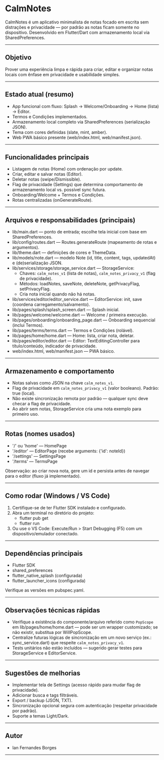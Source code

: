 # CalmNotes

CalmNotes é um aplicativo minimalista de notas focado em escrita sem distrações e privacidade — por padrão as notas ficam somente no dispositivo. Desenvolvido em Flutter/Dart com armazenamento local via SharedPreferences.

---

## Objetivo
Prover uma experiência limpa e rápida para criar, editar e organizar notas locais com ênfase em privacidade e usabilidade simples.

---

## Estado atual (resumo)
- App funcional com fluxo: Splash → Welcome/Onboarding → Home (lista) → Editor.
- Termos e Condições implementados.
- Armazenamento local completo via SharedPreferences (serialização JSON).
- Tema com cores definidas (slate, mint, amber).
- Web PWA básico presente (web/index.html, web/manifest.json).

---

## Funcionalidades principais
- Listagem de notas (Home) com ordenação por update.
- Criar, editar e salvar notas (Editor).
- Deletar notas (swipe/Dismissible).
- Flag de privacidade (Settings) que determina comportamento de armazenamento local vs. possível sync futura.
- Onboarding/Welcome + Termos e Condições.
- Rotas centralizadas (onGenerateRoute).

---

## Arquivos e responsabilidades (principais)
- lib/main.dart — ponto de entrada; escolhe tela inicial com base em SharedPreferences.
- lib/config/routes.dart — Routes.generateRoute (mapeamento de rotas e argumentos).
- lib/theme.dart — definições de cores e ThemeData.
- lib/models/note.dart — modelo Note (id, title, content, tags, updatedAt) e (de)serialização JSON.
- lib/services/storage/storage_service.dart — StorageService:
  - Chaves: `calm_notes_v1` (lista de notas), `calm_notes_privacy_v1` (flag de privacidade).
  - Métodos: loadNotes, saveNote, deleteNote, getPrivacyFlag, setPrivacyFlag.
  - Cria nota inicial quando não há notas.
- lib/services/editor/editor_service.dart — EditorService: init, save (coordena carregamento/salvamento).
- lib/pages/splash/splash_screen.dart — Splash inicial.
- lib/pages/welcome/welcome.dart — Welcome / primeira execução.
- lib/pages/onboarding/onboarding_page.dart — Onboarding sequencial (inclui Termos).
- lib/pages/terms/terms.dart — Termos e Condições (rolável).
- lib/pages/home/home.dart — Home: lista, criar nota, deletar.
- lib/pages/editor/editor.dart — Editor: TextEditingController para título/conteúdo, indicador de privacidade.
- web/index.html, web/manifest.json — PWA básico.

---

## Armazenamento e comportamento
- Notas salvas como JSON na chave `calm_notes_v1`.
- Flag de privacidade em `calm_notes_privacy_v1` (valor booleano). Padrão: true (local).
- Não existe sincronização remota por padrão — qualquer sync deve checar a flag de privacidade.
- Ao abrir sem notas, StorageService cria uma nota exemplo para primeiro uso.

---

## Rotas (nomes usados)
- '/' ou 'home' — HomePage
- '/editor' — EditorPage (recebe arguments: {'id': noteId})
- '/settings' — SettingsPage
- '/terms' — TermsPage

Observação: ao criar nova nota, gere um id e persista antes de navegar para o editor (fluxo já implementado).

---

## Como rodar (Windows / VS Code)
1. Certifique-se de ter Flutter SDK instalado e configurado.
2. Abra um terminal no diretório do projeto:
   - flutter pub get
   - flutter run
3. Ou use o VS Code: Execute/Run > Start Debugging (F5) com um dispositivo/emulador conectado.

---

## Dependências principais
- Flutter SDK
- shared_preferences
- flutter_native_splash (configurada)
- flutter_launcher_icons (configurada)

Verifique as versões em pubspec.yaml.

---

## Observações técnicas rápidas
- Verifique a existência do componente/arquivo referido como `PopScope` em lib/pages/home/home.dart — pode ser um wrapper customizado; se não existir, substitua por WillPopScope.
- Centralize futuras lógicas de sincronização em um novo serviço (ex.: sync_service.dart) que respeite `calm_notes_privacy_v1`.
- Tests unitários não estão incluídos — sugerido gerar testes para StorageService e EditorService.

---

## Sugestões de melhorias
- Implementar tela de Settings (acesso rápido para mudar flag de privacidade).
- Adicionar busca e tags filtráveis.
- Export / backup (JSON, TXT).
- Sincronização opcional segura com autenticação (respeitar privacidade por padrão).
- Suporte a temas Light/Dark.

---

## Autor
- Ian Fernandes Borges

---

